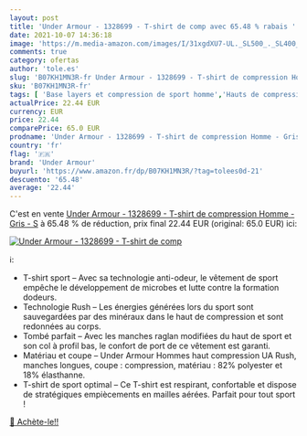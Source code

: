 ```yaml
---
layout: post
title: 'Under Armour - 1328699 - T-shirt de comp avec 65.48 % rabais '
date: 2021-10-07 14:36:18
image: 'https://m.media-amazon.com/images/I/31xgdXU7-UL._SL500_._SL400_.jpg'
comments: true
category: ofertas
author: 'tole.es'
slug: 'B07KH1MN3R-fr Under Armour - 1328699 - T-shirt de compression Homme -...'
sku: 'B07KH1MN3R-fr'
tags: [ 'Base layers et compression de sport homme','Hauts de compression de running homme','Sportswear homme','Vêtements','Vêtements homme','under armour', ]
actualPrice: 22.44 EUR
currency: EUR
price: 22.44
comparePrice: 65.0 EUR
prodname: 'Under Armour - 1328699 - T-shirt de compression Homme - Gris - S'
country: 'fr'
flag: '🇫🇷'
brand: 'Under Armour'
buyurl: 'https://www.amazon.fr/dp/B07KH1MN3R/?tag=tolees0d-21'
descuento: '65.48'
average: '22.44'
---
```


C'est en vente [Under Armour - 1328699 - T-shirt de compression Homme - Gris - S](https://www.amazon.fr/dp/B07KH1MN3R/?tag=tolees0d-21)  à  65.48 % de réduction, prix final  22.44 EUR (original: 65.0 EUR) ici:

[![Under Armour - 1328699 - T-shirt de comp](https://m.media-amazon.com/images/I/31xgdXU7-UL._SL500_._SL400_.jpg)](https://www.amazon.fr/dp/B07KH1MN3R/?tag=tolees0d-21)

ℹ️:

- T-shirt sport – Avec sa technologie anti-odeur, le vêtement de sport empêche le développement de microbes et lutte contre la formation dodeurs.
- Technologie Rush – Les énergies générées lors du sport sont sauvegardées par des minéraux dans le haut de compression et sont redonnées au corps.
- Tombé parfait – Avec les manches raglan modifiées du haut de sport et son col à profil bas, le confort de port de ce vêtement est garanti.
- Matériau et coupe – Under Armour Hommes haut compression UA Rush, manches longues, coupe : compression, matériau : 82% polyester et 18% élasthanne.
- T-shirt de sport optimal – Ce T-shirt est respirant, confortable et dispose de stratégiques empiècements en mailles aérées. Parfait pour tout sport !

[🛒 Achète-le!!](https://www.amazon.fr/dp/B07KH1MN3R/?tag=tolees0d-21)
